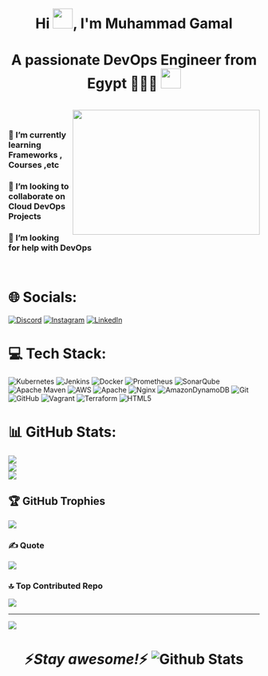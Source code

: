 
<h1 align="center">Hi <img src="https://media.giphy.com/media/hvRJCLFzcasrR4ia7z/giphy.gif" width="40px">, I'm Muhammad Gamal</h1>
<h1 align="center">A passionate DevOps Engineer from Egypt 👨🏼‍💻 <img src="https://blogger.googleusercontent.com/img/b/R29vZ2xl/AVvXsEiBDs-F1eZNAfAOtyWweBqyzN69PlJ_fZv2-z0-uhGytCe0TBFynCYo0mxCjjFas6DyjLgUcZul2jJHvP3pS-uBPoFbLzVrsuH5poiWMSxBTw6ZA_jOaihK9JzbvWXS_dtGIOhVezAOWbg/s1600/egypt-flag-animation.gif" width="40px">
</h1><br> <img align="right" height="250" width="375" alt="" src="https://raw.githubusercontent.com/iampavangandhi/iampavangandhi/master/gifs/coder.gif" /> <br>

<h3>🌱 I’m currently learning Frameworks , Courses ,etc</h3> 

<h3>🔎 I’m looking to collaborate on Cloud DevOps Projects</h3>

<h3>🤝 I’m looking for help with DevOps</h3> <br>


# 🌐 Socials:
[![Discord](https://img.shields.io/badge/Discord-%237289DA.svg?logo=discord&logoColor=white)](https://discord.gg/mujimmy_) [![Instagram](https://img.shields.io/badge/Instagram-%23E4405F.svg?logo=Instagram&logoColor=white)](https://instagram.com/mujimmy_) [![LinkedIn](https://img.shields.io/badge/LinkedIn-%230077B5.svg?logo=linkedin&logoColor=white)](https://linkedin.com/in/mgghatory) 

# 💻 Tech Stack:
![Kubernetes](https://img.shields.io/badge/kubernetes-%23326ce5.svg?style=for-the-badge&logo=kubernetes&logoColor=white) ![Jenkins](https://img.shields.io/badge/jenkins-%232C5263.svg?style=for-the-badge&logo=jenkins&logoColor=white) ![Docker](https://img.shields.io/badge/docker-%230db7ed.svg?style=for-the-badge&logo=docker&logoColor=white) ![Prometheus](https://img.shields.io/badge/Prometheus-E6522C?style=for-the-badge&logo=Prometheus&logoColor=white) ![SonarQube](https://img.shields.io/badge/SonarQube-black?style=for-the-badge&logo=sonarqube&logoColor=4E9BCD) ![Apache Maven](https://img.shields.io/badge/Apache%20Maven-C71A36?style=for-the-badge&logo=Apache%20Maven&logoColor=white) ![AWS](https://img.shields.io/badge/AWS-%23FF9900.svg?style=for-the-badge&logo=amazon-aws&logoColor=white) ![Apache](https://img.shields.io/badge/apache-%23D42029.svg?style=for-the-badge&logo=apache&logoColor=white) ![Nginx](https://img.shields.io/badge/nginx-%23009639.svg?style=for-the-badge&logo=nginx&logoColor=white) ![AmazonDynamoDB](https://img.shields.io/badge/Amazon%20DynamoDB-4053D6?style=for-the-badge&logo=Amazon%20DynamoDB&logoColor=white) ![Git](https://img.shields.io/badge/git-%23F05033.svg?style=for-the-badge&logo=git&logoColor=white) ![GitHub](https://img.shields.io/badge/github-%23121011.svg?style=for-the-badge&logo=github&logoColor=white) ![Vagrant](https://img.shields.io/badge/vagrant-%231563FF.svg?style=for-the-badge&logo=vagrant&logoColor=white) ![Terraform](https://img.shields.io/badge/terraform-%235835CC.svg?style=for-the-badge&logo=terraform&logoColor=white) ![HTML5](https://img.shields.io/badge/html5-%23E34F26.svg?style=for-the-badge&logo=html5&logoColor=white)
# 📊 GitHub Stats:
![](https://github-readme-stats.vercel.app/api?username=mujemi26&theme=tokyonight&hide_border=false&include_all_commits=true&count_private=true)<br/>
![](https://github-readme-streak-stats.herokuapp.com/?user=mujemi26&theme=tokyonight&hide_border=false)<br/>
![](https://github-readme-stats.vercel.app/api/top-langs/?username=mujemi26&theme=tokyonight&hide_border=false&include_all_commits=true&count_private=true&layout=compact)

## 🏆 GitHub Trophies
![](https://github-profile-trophy.vercel.app/?username=mujemi26&theme=catppuccin_latte&no-frame=false&no-bg=false&margin-w=4)

### ✍️ Quote
![](https://quotes-github-readme.vercel.app/api?type=horizontal&theme=radical)

### 🔝 Top Contributed Repo
![](https://github-contributor-stats.vercel.app/api?username=mujemi26&limit=5&theme=catppuccin_latte&combine_all_yearly_contributions=true)

---
[![](https://visitcount.itsvg.in/api?id=mujemi26&icon=2&color=12)](https://visitcount.itsvg.in) 
<h1 align='center'>⚡️<i>Stay awesome!</i>⚡️
<img src="https://raw.githubusercontent.com/mayhemantt/mayhemantt/Update/svg/Bottom.svg" alt="Github Stats" />
</h1>

